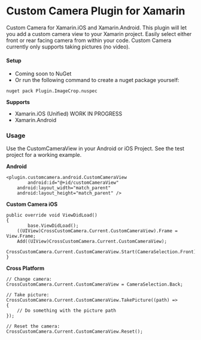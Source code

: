 # Custom Camera Plugin for Xamarin

Custom Camera for Xamarin.iOS and Xamarin.Android. This plugin will let you add a custom camera view to your Xamarin project. Easily select either front or rear facing camera from within your code. Custom Camera currently only supports taking pictures (no video).

#### Setup
* Coming soon to NuGet
* Or run the following command to create a nuget package yourself:
```
nuget pack Plugin.ImageCrop.nuspec
```

**Supports**
* Xamarin.iOS (Unified) WORK IN PROGRESS
* Xamarin.Android

### Usage

Use the CustomCameraView in your Android or iOS Project. See the test project for a working example.

**Android**
```
<plugin.customcamera.android.CustomCameraView
    	android:id="@+id/customCameraView"
	android:layout_width="match_parent"
	android:layout_height="match_parent" />
```

**Custom Camera iOS**
```
public override void ViewDidLoad()
{
    	base.ViewDidLoad();
	((UIView)CrossCustomCamera.Current.CustomCameraView).Frame = View.Frame;
	Add((UIView)CrossCustomCamera.Current.CustomCameraView);
	CrossCustomCamera.Current.CustomCameraView.Start(CameraSelection.Front);
}
```
**Cross Platform**
```
// Change camera: 
CrossCustomCamera.Current.CustomCameraView = CameraSelection.Back;

// Take picture:
CrossCustomCamera.Current.CustomCameraView.TakePicture((path) =>
{
	// Do something with the picture path
});

// Reset the camera:
CrossCustomCamera.Current.CustomCameraView.Reset();
```
